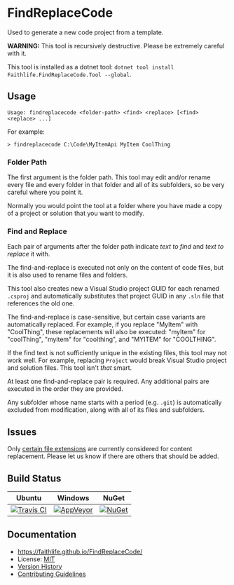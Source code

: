 # FindReplaceCode

Used to generate a new code project from a template.

**WARNING:** This tool is recursively destructive. Please be extremely careful with it.

This tool is installed as a dotnet tool: `dotnet tool install Faithlife.FindReplaceCode.Tool --global`.

## Usage

```
Usage: findreplacecode <folder-path> <find> <replace> [<find> <replace> ...]
```

For example:

```
> findreplacecode C:\Code\MyItemApi MyItem CoolThing
```

### Folder Path

The first argument is the folder path. This tool may edit and/or rename every file and every folder in that folder and all of its subfolders, so be very careful where you point it.

Normally you would point the tool at a folder where you have made a copy of a project or solution that you want to modify.

### Find and Replace

Each pair of arguments after the folder path indicate *text to find* and *text to replace* it with.

The find-and-replace is executed not only on the content of code files, but it is also used to rename files and folders.

This tool also creates new a Visual Studio project GUID for each renamed `.csproj` and automatically substitutes that project GUID in any `.sln` file that references the old one.

The find-and-replace is case-sensitive, but certain case variants are automatically replaced. For example, if you replace "MyItem" with "CoolThing", these replacements will also be executed: "myItem" for "coolThing", "myitem" for "coolthing", and "MYITEM" for "COOLTHING".

If the find text is not sufficiently unique in the existing files, this tool may not work well. For example, replacing `Project` would break Visual Studio project and solution files. This tool isn't *that* smart.

At least one find-and-replace pair is required. Any additional pairs are executed in the order they are provided.

Any subfolder whose name starts with a period (e.g. `.git`) is automatically excluded from modification, along with all of its files and subfolders.

## Issues

Only [certain file extensions](src/FindReplaceCode/App.config) are currently considered for content replacement. Please let us know if there are others that should be added.

## Build Status

Ubuntu | Windows | NuGet
--- | --- | ---
[![Travis CI](https://img.shields.io/travis/Faithlife/FindReplaceCode/master.svg)](https://travis-ci.org/Faithlife/FindReplaceCode) | [![AppVeyor](https://img.shields.io/appveyor/ci/Faithlife/findreplacecode/master.svg)](https://ci.appveyor.com/project/Faithlife/findreplacecode) | [![NuGet](https://img.shields.io/nuget/v/FindReplaceCode.svg)](https://www.nuget.org/packages/FindReplaceCode)

## Documentation

* https://faithlife.github.io/FindReplaceCode/
* License: [MIT](LICENSE)
* [Version History](VersionHistory.md)
* [Contributing Guidelines](CONTRIBUTING.md)
